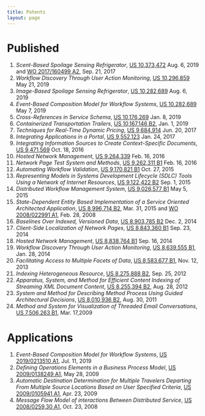 ```yaml
---
title: Patents
layout: page
---
```


# Published

1. _Scent-Based Spoilage Sensing Refrigerator_, [US 10,373,472](assets/doc/patents/US10373472.pdf) Aug. 6, 2019 and [WO 2017/160499 A2](assets/doc/patents/WO2017160499A2.pdf), Sep. 21, 2017
1. _Workflow Discovery Through User Action Monitoring_, [US 10,296,859](assets/doc/patents/US10296859.pdf) May 21, 2019
1. _Image-Based Spoilage Sensing Refrigerator_, [US 10,282,689](assets/doc/patents/US10282689.pdf) Aug. 6, 2019
1. _Event-Based Composition Model for Workflow Systems_, [US 10,282,689](assets/doc/patents/US10282689.pdf) May 7, 2019
1. _Cross-References in Service Schema_, [US 10,176,269](assets/doc/patents/US10176269.pdf) Jan. 8, 2019
1. _Containerized Transportation Trailers_, [US 10,167,146 B2](assets/doc/patents/US10167146.pdf), Jan. 1, 2019
1. _Techniques for Real-Time Dynamic Pricing_, [US 9,684,914](assets/doc/patents/US9684914.pdf) Jun. 20, 2017
1. _Integrating Applications in a Portal_, [US 9,552,123](assets/doc/patents/US9552123.pdf) Jan. 24, 2017
1. _Integrating Information Sources to Create Context-Specific Documents_, [US 9,471,569](assets/doc/patents/US9471569.pdf) Oct. 18, 2016
1. _Hosted Network Management_, [US 9,264,339](assets/doc/patents/US9264339.pdf)  Feb. 16, 2016
1. _Network Page Test System and Methods_, [US 9,262,311 B1](assets/doc/patents/US9262311.pdf) Feb. 16, 2016
1. _Automating Workflow Validation_, [US 9,170,821 B1](assets/doc/patents/US9170821.pdf) Oct. 27, 2015
1. _Representing Models in Systems Development Lifecycle (SDLC) Tools Using a Network of Internet Resources_, [US 9,122,422 B2](assets/doc/patents/US9122422.pdf) Sep. 1, 2015
1. _Distributed Workflow Management System_, [US 9,026,577 B1](assets/doc/patents/US9026577.pdf) May 5, 2015
1. _State-Dependent Entity Based Implementation of a Service Oriented Architected Application_, [US 8,996,714 B2](assets/doc/patents/US8996714.pdf), Mar. 31, 2015 and [WO 2008/022991 A1](assets/doc/patents/WO2008022991A1.pdf), Feb. 28, 2008
1. _Baselines Over Indexed, Versioned Data_, [US 8,903,785 B2](assets/doc/patents/US8903785.pdf) Dec. 2, 2014
1. _Client-Side Localization of Network Pages_, [US 8,843,360 B1](assets/doc/patents/US8843360.pdf) Sep. 23, 2014
1. _Hosted Network Management_, [US 8,838,764 B1](assets/doc/patents/US8838764.pdf) Sep. 16, 2014
1. _Workflow Discovery Through User Action Monitoring_, [US 8,639,555 B1](assets/doc/patents/US8639555.pdf), Jan. 28, 2014
1. _Facilitating Access to Multiple Facets of Data_, [US 8,583,677 B1](assets/doc/patents/US8583677.pdf), Nov. 12, 2013
1. _Indexing Heterogeneous Resource_, [US 8,275,888 B2](assets/doc/patents/US8275888.pdf), Sep. 25, 2012
1. _Apparatus, System, and Method for Efficient Content Indexing of Streaming XML Document Content_, [US 8,255,394 B2](assets/doc/patents/US8255394.pdf), Aug. 28, 2012
1. _System and Method for Describing Method Process Using Guided Architectural Decisions_, [US 8,010,936 B2](assets/doc/patents/US8010936.pdf), Aug. 30, 2011
1. _Method and System for Visualization of Threaded Email Conversations_, [US 7,506,263 B1](assets/doc/patents/US7506263.pdf), Mar. 17,2009


# Applications

1. _Event-Based Composition Model for Workflow Systems_, [US 2019/0213510 A1](assets/doc/patents/US20190213510A1.pdf), Jul. 11, 2019
1. _Defining Operations Elements in a Business Process Model_, [US 2009/0138249 A1](assets/doc/patents/US20090138249A1.pdf), May 28, 2009
1. _Automatic Destination Determination for Multiple Travelers Departing From Multiple Source Locations Based on User Specified Criteria_, [US 2009/0105941 A1](assets/doc/patents/US20090105941A1.pdf), Apr. 23, 2009
1. _Message Flow Model of interactions Between Distributed Service_, [US 2008/0259,30 A1](assets/doc/patents/US20080259930A1.pdf), Oct. 23, 2008
